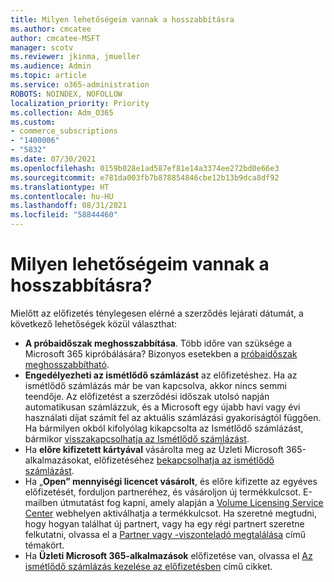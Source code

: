 ```yaml
---
title: Milyen lehetőségeim vannak a hosszabbításra
ms.author: cmcatee
author: cmcatee-MSFT
manager: scotv
ms.reviewer: jkinma, jmueller
ms.audience: Admin
ms.topic: article
ms.service: o365-administration
ROBOTS: NOINDEX, NOFOLLOW
localization_priority: Priority
ms.collection: Adm_O365
ms.custom:
- commerce_subscriptions
- "1400006"
- "5832"
ms.date: 07/30/2021
ms.openlocfilehash: 0159b028e1ad587ef81e14a3374ee272bd0e66e3
ms.sourcegitcommit: e781da003fb7b878854846cbe12b13b9dca8df92
ms.translationtype: HT
ms.contentlocale: hu-HU
ms.lasthandoff: 08/31/2021
ms.locfileid: "58844460"
---
```

# <a name="what-are-my-options-to-extend"></a>Milyen lehetőségeim vannak a hosszabbításra?

Mielőtt az előfizetés ténylegesen elérné a szerződés lejárati dátumát, a következő lehetőségek közül választhat:

- **A próbaidőszak meghosszabbítása**.  Több időre van szüksége a Microsoft 365 kipróbálására? Bizonyos esetekben a [próbaidőszak meghosszabbítható](https://docs.microsoft.com/microsoft-365/commerce/extend-your-trial).  
- **Engedélyezheti az ismétlődő számlázást** az előfizetéshez. Ha az ismétlődő számlázás már be van kapcsolva, akkor nincs semmi teendője. Az előfizetést a szerződési időszak utolsó napján automatikusan számlázzuk, és a Microsoft egy újabb havi vagy évi használati díjat számít fel az aktuális számlázási gyakoriságtól függően. Ha bármilyen okból kifolyólag kikapcsolta az Ismétlődő számlázást, bármikor [visszakapcsolhatja az Ismétlődő számlázást](https://docs.microsoft.com/microsoft-365/commerce/subscriptions/renew-your-subscription).
- Ha **előre kifizetett kártyával** vásárolta meg az Üzleti Microsoft 365-alkalmazásokat, előfizetéséhez [bekapcsolhatja az ismétlődő számlázást](https://docs.microsoft.com/microsoft-365/commerce/subscriptions/renew-your-subscription).
- Ha „**Open” mennyiségi licencet vásárolt**, és előre kifizette az egyéves előfizetését, forduljon partneréhez, és vásároljon új termékkulcsot. E-mailben útmutatást fog kapni, amely alapján a [Volume Licensing Service Center](https://go.microsoft.com/fwlink/p/?LinkID=282016) webhelyen aktiválhatja a termékkulcsot. Ha szeretné megtudni, hogy hogyan találhat új partnert, vagy ha egy régi partnert szeretne felkutatni, olvassa el a [Partner vagy -viszonteladó megtalálása](https://docs.microsoft.com/microsoft-365/admin/manage/find-your-partner-or-reseller) című témakört.
- Ha **Üzleti Microsoft 365-alkalmazások** előfizetése van, olvassa el [Az ismétlődő számlázás kezelése az előfizetésben](https://docs.microsoft.com/microsoft-365/commerce/subscriptions/renew-your-subscription) című cikket.
